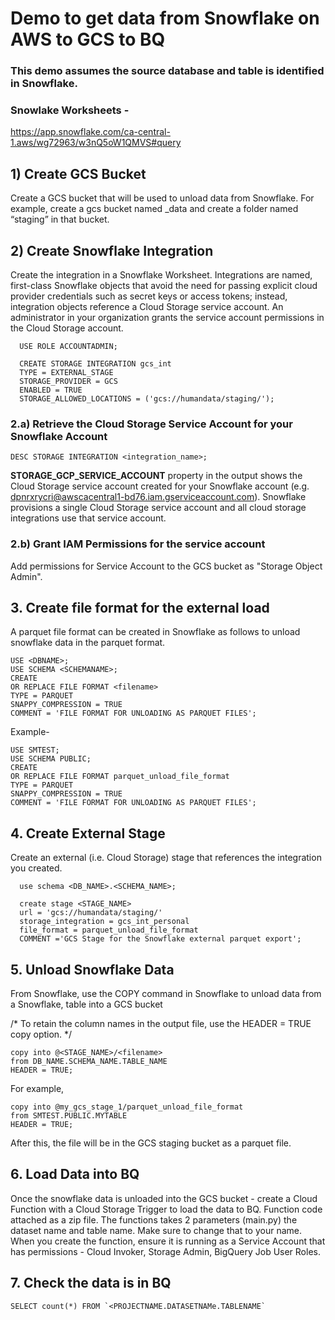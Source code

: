 # Demo to get data from Snowflake on AWS to GCS to BQ <br>

### This demo assumes the source database and table is identified in Snowflake. 

### Snowlake Worksheets - 
https://app.snowflake.com/ca-central-1.aws/wg72963/w3nQ5oW1QMVS#query

## 1) Create GCS Bucket

Create a GCS bucket that will be used to unload data from Snowflake. For example, create a gcs bucket named <customername>_data and create a folder named “staging” in that bucket.
  
## 2) Create Snowflake Integration
  
Create the integration in a Snowflake Worksheet. Integrations are named, first-class Snowflake objects that avoid the need for passing explicit cloud provider credentials such as secret keys or access tokens; instead, integration objects reference a Cloud Storage service account. An administrator in your organization grants the service account permissions in the Cloud Storage account. 

```
  USE ROLE ACCOUNTADMIN;

  CREATE STORAGE INTEGRATION gcs_int
  TYPE = EXTERNAL_STAGE
  STORAGE_PROVIDER = GCS
  ENABLED = TRUE
  STORAGE_ALLOWED_LOCATIONS = ('gcs://humandata/staging/');
```
### 2.a) Retrieve the Cloud Storage Service Account for your Snowflake Account
  
  ```DESC STORAGE INTEGRATION <integration_name>;```
  
**STORAGE_GCP_SERVICE_ACCOUNT** property in the output shows the Cloud Storage service account created for your Snowflake account (e.g. dpnrxrycri@awscacentral1-bd76.iam.gserviceaccount.com). Snowflake provisions a single Cloud Storage service account and all cloud storage integrations use that service account. 
  
### 2.b) Grant IAM Permissions for the service account 
    
Add permissions for Service Account to the GCS bucket as "Storage Object Admin". 
  
## 3. Create  file format for the external load
  
A parquet file format can be created in Snowflake as follows to unload snowflake data in the parquet format.
  
```
USE <DBNAME>;
USE SCHEMA <SCHEMANAME>;
CREATE
OR REPLACE FILE FORMAT <filename>
TYPE = PARQUET
SNAPPY_COMPRESSION = TRUE
COMMENT = 'FILE FORMAT FOR UNLOADING AS PARQUET FILES';
 ```

Example-
  ```
USE SMTEST;
USE SCHEMA PUBLIC;
CREATE
OR REPLACE FILE FORMAT parquet_unload_file_format
TYPE = PARQUET
SNAPPY_COMPRESSION = TRUE
COMMENT = 'FILE FORMAT FOR UNLOADING AS PARQUET FILES';
  ```
  
 ## 4. Create External Stage
  Create an external (i.e. Cloud Storage) stage that references the integration you created.

```
  use schema <DB_NAME>.<SCHEMA_NAME>;

  create stage <STAGE_NAME>
  url = 'gcs://humandata/staging/'
  storage_integration = gcs_int_personal
  file_format = parquet_unload_file_format
  COMMENT ='GCS Stage for the Snowflake external parquet export';
  ```
  
  ## 5. Unload Snowflake Data
From Snowflake, use the COPY command in Snowflake to unload data from a Snowflake, table into a GCS bucket

/* To retain the column names in the output file, use the HEADER = TRUE copy option. */

```
copy into @<STAGE_NAME>/<filename>
from DB_NAME.SCHEMA_NAME.TABLE_NAME
HEADER = TRUE;
  ```
  
For example,
```
copy into @my_gcs_stage_1/parquet_unload_file_format
from SMTEST.PUBLIC.MYTABLE
HEADER = TRUE;
  ```
After this, the file will be in the GCS staging bucket as a parquet file. 
  
## 6. Load Data into BQ
  Once the snowflake data is unloaded into the GCS bucket - create a Cloud Function with a Cloud Storage Trigger to load the data to BQ. Function code attached as a zip file. The functions takes 2 parameters (main.py) the dataset name and table name. Make sure to change that to your name. When you create the function, ensure it is running as a Service Account that has permissions - Cloud Invoker, Storage Admin, BigQuery Job User Roles. 
  
  ## 7. Check the data is in BQ 
 
  ```
  SELECT count(*) FROM `<PROJECTNAME.DATASETNAMe.TABLENAME`
  ```
